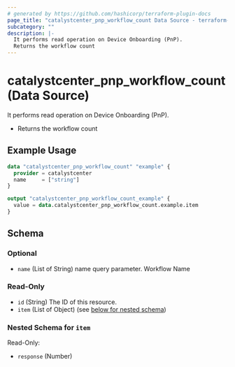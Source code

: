 ```yaml
---
# generated by https://github.com/hashicorp/terraform-plugin-docs
page_title: "catalystcenter_pnp_workflow_count Data Source - terraform-provider-catalystcenter"
subcategory: ""
description: |-
  It performs read operation on Device Onboarding (PnP).
  Returns the workflow count
---
```


# catalystcenter_pnp_workflow_count (Data Source)

It performs read operation on Device Onboarding (PnP).

- Returns the workflow count

## Example Usage

```terraform
data "catalystcenter_pnp_workflow_count" "example" {
  provider = catalystcenter
  name     = ["string"]
}

output "catalystcenter_pnp_workflow_count_example" {
  value = data.catalystcenter_pnp_workflow_count.example.item
}
```

<!-- schema generated by tfplugindocs -->
## Schema

### Optional

- `name` (List of String) name query parameter. Workflow Name

### Read-Only

- `id` (String) The ID of this resource.
- `item` (List of Object) (see [below for nested schema](#nestedatt--item))

<a id="nestedatt--item"></a>
### Nested Schema for `item`

Read-Only:

- `response` (Number)
